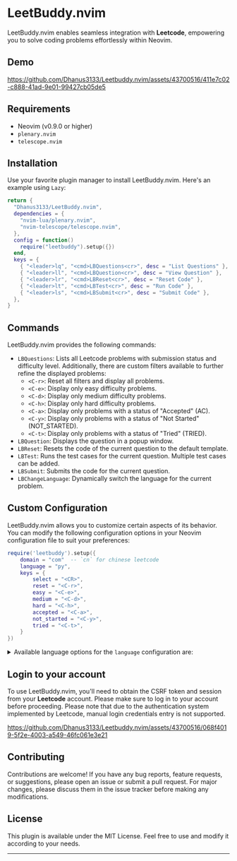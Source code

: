 # LeetBuddy.nvim

LeetBuddy.nvim enables seamless integration with **Leetcode**, empowering you to solve coding problems effortlessly within Neovim.

## Demo

<https://github.com/Dhanus3133/Leetbuddy.nvim/assets/43700516/411e7c02-c888-41ad-9e01-99427cb05de5>

## Requirements

- Neovim (v0.9.0 or higher)
- `plenary.nvim`
- `telescope.nvim`

## Installation

Use your favorite plugin manager to install LeetBuddy.nvim. Here's an example using `Lazy`:

```lua
return {
  "Dhanus3133/LeetBuddy.nvim",
  dependencies = {
    "nvim-lua/plenary.nvim",
    "nvim-telescope/telescope.nvim",
  },
  config = function()
    require("leetbuddy").setup({})
  end,
  keys = {
    { "<leader>lq", "<cmd>LBQuestions<cr>", desc = "List Questions" },
    { "<leader>ll", "<cmd>LBQuestion<cr>", desc = "View Question" },
    { "<leader>lr", "<cmd>LBReset<cr>", desc = "Reset Code" },
    { "<leader>lt", "<cmd>LBTest<cr>", desc = "Run Code" },
    { "<leader>ls", "<cmd>LBSubmit<cr>", desc = "Submit Code" },
  },
}

```

## Commands

LeetBuddy.nvim provides the following commands:

- `LBQuestions`: Lists all Leetcode problems with submission status and difficulty level.
  Additionally, there are custom filters available to further refine the displayed problems:
  - `<C-r>`: Reset all filters and display all problems.
  - `<C-e>`: Display only easy difficulty problems.
  - `<C-d>`: Display only medium difficulty problems.
  - `<C-h>`: Display only hard difficulty problems.
  - `<C-a>`: Display only problems with a status of "Accepted" (AC).
  - `<C-y>`: Display only problems with a status of "Not Started" (NOT_STARTED).
  - `<C-t>`: Display only problems with a status of "Tried" (TRIED).
- `LBQuestion`: Displays the question in a popup window.
- `LBReset`: Resets the code of the current question to the default template.
- `LBTest`: Runs the test cases for the current question. Multiple test cases can be added.
- `LBSubmit`: Submits the code for the current question.
- `LBChangeLanguage`: Dynamically switch the language for the current problem.

## Custom Configuration

LeetBuddy.nvim allows you to customize certain aspects of its behavior. You can modify the following configuration options in your Neovim configuration file to suit your preferences:

```lua
require('leetbuddy').setup({
    domain = "com"  -- `cn` for chinese leetcode
    language = "py",
    keys = {
        select = "<CR>",
        reset = "<C-r>",
        easy = "<C-e>",
        medium = "<C-d>",
        hard = "<C-h>",
        accepted = "<C-a>",
        not_started = "<C-y>",
        tried = "<C-t>",
    }
})
```

<details>
<summary>Available language options for the <code>language</code> configuration are:</summary>

| Short Name | Language   |
| ---------- | ---------- |
| `cpp`      | C++        |
| `java`     | Java       |
| `py`       | Python 3   |
| `c`        | C          |
| `cs`       | C#         |
| `js`       | JavaScript |
| `rb`       | Ruby       |
| `swift`    | Swift      |
| `go`       | Go         |
| `scala`    | Scala      |
| `kt`       | Kotlin     |
| `rs`       | Rust       |
| `php`      | PHP        |
| `ts`       | TypeScript |
| `rkt`      | Racket     |
| `erl`      | Erlang     |
| `ex`       | Elixir     |
| `dart`     | Dart       |

</details>

## Login to your account

To use LeetBuddy.nvim, you'll need to obtain the CSRF token and session from your **Leetcode** account. Please make sure to log in to your account before proceeding. Please note that due to the authentication system implemented by Leetcode, manual login credentials entry is not supported.

<https://github.com/Dhanus3133/Leetbuddy.nvim/assets/43700516/068f4019-5f2e-4003-a549-46fc061e3e21>

## Contributing

Contributions are welcome! If you have any bug reports, feature requests, or suggestions, please open an issue or submit a pull request. For major changes, please discuss them in the issue tracker before making any modifications.

## License

This plugin is available under the MIT License. Feel free to use and modify it according to your needs.

---
